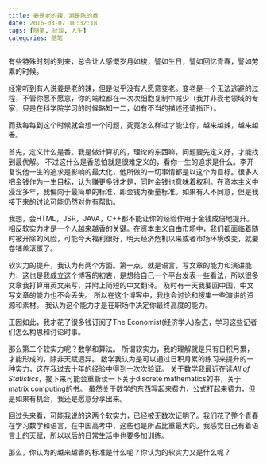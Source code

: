```yaml
---
title: 姜是老的辣，酒是陈的香
date: 2016-03-07 10:32:18
tags: [随笔, 扯淡, 人生]
categories: 随笔
---
```

有些特殊时刻的到来，总会让人感慨岁月如梭，譬如生日，譬如回忆青春，譬如劳累的时候。

经常听到有人说姜是老的辣，但是似乎没有人愿意变老。变老是一个无法逃避的过程，不管你愿不愿意，你的端粒都在一次次细胞复制中减少（我并非衰老领域的专家，只是在科学院学习的时候略知一二，如有不当的描述还请指正）。

而我每每到这个时候就会想一个问题，究竟怎么样过才能让你，越来越辣，越来越香。

首先，定义什么是香。我是做计算机的，理论的东西嘛，问题要先定义好，才能找到最优解。 不过这什么是香恐怕就是很难定义的，看你一生的追求是什么。李开复说他一生的追求是影响的最大化，他所做的一切事情都是以这个为目标。很多人把金钱作为一生目标，认为赚更多钱才是，同时金钱也意味着权利。在资本主义中浸淫多年，我偏向于最简单的标准，即金钱为衡量标准。如果有人不同意，但是我接下来的讨论可能仍然对你有帮助。

我想，会HTML，JSP，JAVA，C++都不能让你的经验作用于金钱成倍地提升。相反软实力才是一个人越来越香的关键。在资本主义自由市场中，我们都面临着随时被开除的风险，可能今天福利很好，明天经济危机以来或者市场环境改变，就要卷铺盖滚蛋了。

软实力的提升，我认为有两个方面。第一点，就是语言，写文章的能力和演讲能力，这也是我成立这个博客的初衷，是想给自己一个平台发表一些看法，所以很多文章我打算用英文来写，并附上简短的中文翻译。 及时有一天我要回中国，中文写文章的能力也不会丢失。 所以在这个博客中，我也会讨论和搜集一些演讲的资源和素材。 我认为这个能力才是在职场中决定你最终高度的能力。

正因如此，我才花了很多钱订阅了The Economist(经济学人)杂志，学习这些记者们怎么构思和讨论时事。

那么第二个软实力呢？数学和算法。 所谓软实力，我的理解就是只有日积月累，才能形成的，除非天赋迥异。 数学我认为是可以通过日积月累的练习来提升的一种实力，这在我过去十年的经验中得到一次次验证。 关于数学我最近在读*All of Statistics*，接下来可能会重新读一下关于discrete mathematics的书，关于matrix computing的书。 虽然关于数学的东西写起来费力，公式打起来费力，但是如果有机会，我还是愿意分享出来。

回过头来看，可能我说的这两个软实力，已经被无数次证明了。我们花了整个青春在学习数学和语言，在中国高考中，这些也是所占比重最大的。我感觉自己有着语言上的天赋，所以以后的日常生活中也要多加训练。

那么，你认为的越来越香的标准是什么呢？你认为的软实力又是什么呢？




